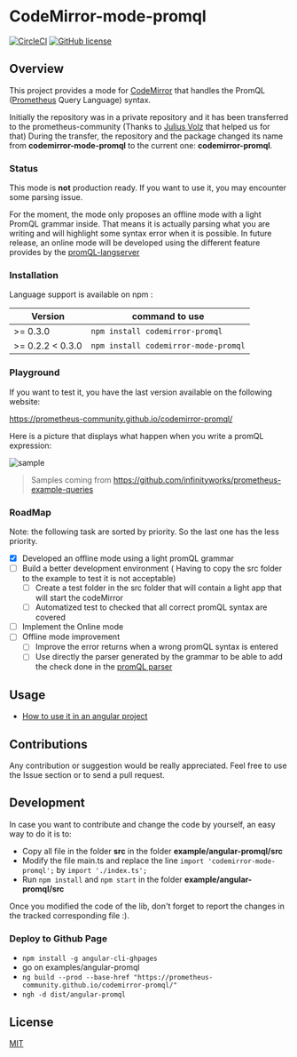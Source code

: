 CodeMirror-mode-promql
======================
[![CircleCI](https://circleci.com/gh/prometheus-community/codemirror-promql.svg?style=shield)](https://circleci.com/gh/prometheus-community/codemirror-mode-promql) [![GitHub license](https://img.shields.io/badge/license-MIT-blue.svg)](./LICENSE)

## Overview
This project provides a mode for [CodeMirror](https://codemirror.net/) that handles the PromQL ([Prometheus](https://prometheus.io/docs/introduction/overview/) Query Language) syntax.

Initially the repository was in a private repository and it has been transferred to the prometheus-community (Thanks to [Julius Volz](https://github.com/juliusv) that helped us for that)
During the transfer, the repository and the package changed its name from **codemirror-mode-promql** to the current one: **codemirror-promql**.

### Status
This mode is **not** production ready. If you want to use it, you may encounter some parsing issue.

For the moment, the mode only proposes an offline mode with a light PromQL grammar inside. That means it is actually parsing what you are writing and will highlight some syntax error when it is possible. 
In future release, an online mode will be developed using the different feature provides by the [promQL-langserver](https://github.com/prometheus-community/promql-langserver)  

### Installation
Language support is available on npm :

| Version             | command to use                        |
| ------------------- | ------------------------------------- |
| >= 0.3.0            | `npm install codemirror-promql`       |
| >= 0.2.2 < 0.3.0    | `npm install codemirror-mode-promql`  |

### Playground
If you want to test it, you have the last version available on the following website: 

https://prometheus-community.github.io/codemirror-promql/

Here is a picture that displays what happen when you write a promQL expression:

![sample](https://user-images.githubusercontent.com/4548045/76161611-478ff880-6135-11ea-8b73-a35be5f650a7.PNG)
> Samples coming from https://github.com/infinityworks/prometheus-example-queries

### RoadMap
Note: the following task are sorted by priority. So the last one has the less priority.

- [x] Developed an offline mode using a light promQL grammar
- [ ] Build a better development environment ( Having to copy the src folder to the example to test it is not acceptable)
  - [ ] Create a test folder in the src folder that will contain a light app that will start the codeMirror
  - [ ] Automatized test to checked that all correct promQL syntax are covered
- [ ] Implement the Online mode
- [ ] Offline mode improvement
  - [ ] Improve the error returns when a wrong promQL syntax is entered
  - [ ] Use directly the parser generated by the grammar to be able to add the check done in the [promQL parser](https://github.com/prometheus/prometheus/blob/fac7a4a0504404fa5d4c5abb8fcc9750bd5cbda7/promql/parser/parse.go#L510-L515)

## Usage
* [How to use it in an angular project](./examples/angular-promql/README.md)

## Contributions
Any contribution or suggestion would be really appreciated. Feel free to use the Issue section or to send a pull request.

## Development
In case you want to contribute and change the code by yourself, an easy way to do it is to:
 * Copy all file in the folder **src** in the folder **example/angular-promql/src**
 * Modify the file main.ts and replace the line `import 'codemirror-mode-promql';` by `import './index.ts';`
 * Run `npm install` and `npm start` in the folder **example/angular-promql/src**
 
Once you modified the code of the lib, don't forget to report the changes in the tracked corresponding file :).

### Deploy to Github Page
* `npm install -g angular-cli-ghpages`
* go on examples/angular-promql
* `ng build --prod --base-href "https://prometheus-community.github.io/codemirror-promql/"`
* `ngh -d dist/angular-promql`

## License
[MIT](./LICENSE)
